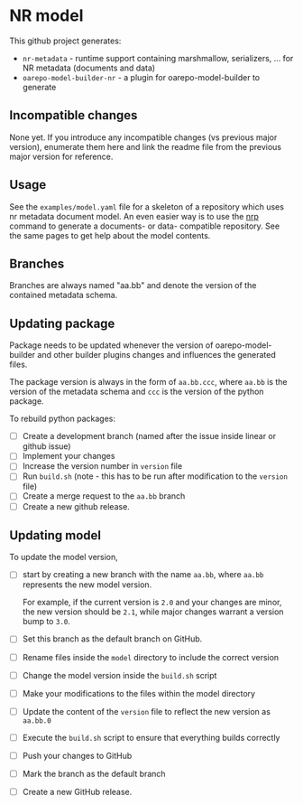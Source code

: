 # NR model

This github project generates:

* `nr-metadata` - runtime support containing marshmallow, serializers, ... for NR metadata (documents and data)
* `oarepo-model-builder-nr` - a plugin for oarepo-model-builder to generate 

## Incompatible changes

None yet. If you introduce any incompatible changes (vs previous major version),
enumerate them here and link the readme file from the previous major version
for reference.

## Usage

See the `examples/model.yaml` file for a skeleton of a repository 
which uses nr metadata document model. An even easier way is to use the
[nrp](https://narodni-repozitar.github.io/developer-docs/docs/technology/invenio/nrp-toolchain/) 
command to generate a documents- or data- compatible repository. 
See the same pages to get help about the model contents.

## Branches

Branches are always named "aa.bb" and denote the version of the contained metadata schema.

## Updating package

Package needs to be updated whenever the version of oarepo-model-builder and 
other builder plugins changes and influences the generated files.

The package version is always in the form of `aa.bb.ccc`, where `aa.bb` is the version
of the metadata schema and `ccc` is the version of the python package.

To rebuild python packages:

- [ ] Create a development branch (named after the issue inside linear or github issue)
- [ ] Implement your changes
- [ ] Increase the version number in `version` file
- [ ] Run `build.sh` (note - this has to be run after modification to the `version` file)
- [ ] Create a merge request to the `aa.bb` branch
- [ ] Create a new github release.

## Updating model

To update the model version, 
- [ ] start by creating a new branch with the name `aa.bb`, where `aa.bb` represents the new model version. 

    For example, if the current version is `2.0` and your changes are minor, 
    the new version should be `2.1`, while major changes warrant 
    a version bump to `3.0`.

- [ ] Set this branch as the default branch on GitHub. 

- [ ] Rename files inside the `model` directory to include the correct version
- [ ] Change the model version inside the `build.sh` script

- [ ] Make your modifications to the files within the model directory 
- [ ] Update the content of the `version` file to reflect the new version as 
`aa.bb.0`
- [ ] Execute the `build.sh` script to ensure that everything builds correctly 
- [ ] Push your changes to GitHub
- [ ] Mark the branch as the default branch
- [ ] Create a new GitHub release.

